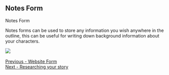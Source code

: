 ## Notes Form ##
Notes Form

Notes forms can be used to store any information you wish anywhere in the outline, this can be useful for writing down background information about your characters.


![](NotesElement.png)
 <br/>
 <br/>
[Previous - Website Form](Website_Form.md) <br/>
[Next - Researching your story](Researching_your_story.md) <br/>
